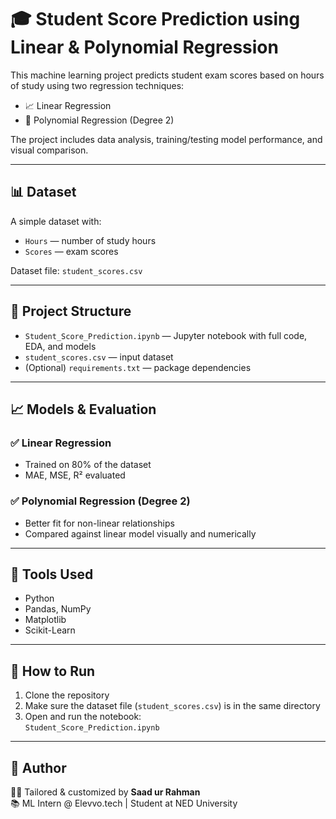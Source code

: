 # 🎓 Student Score Prediction using Linear & Polynomial Regression

This machine learning project predicts student exam scores based on hours of study using two regression techniques:
- 📈 Linear Regression
- 🧠 Polynomial Regression (Degree 2)

The project includes data analysis, training/testing model performance, and visual comparison.

---

## 📊 Dataset

A simple dataset with:
- `Hours` — number of study hours
- `Scores` — exam scores

Dataset file: `student_scores.csv`

---

## 📌 Project Structure

- `Student_Score_Prediction.ipynb` — Jupyter notebook with full code, EDA, and models
- `student_scores.csv` — input dataset
- (Optional) `requirements.txt` — package dependencies

---

## 📈 Models & Evaluation

### ✅ Linear Regression
- Trained on 80% of the dataset
- MAE, MSE, R² evaluated

### ✅ Polynomial Regression (Degree 2)
- Better fit for non-linear relationships
- Compared against linear model visually and numerically

---

## 🔧 Tools Used

- Python
- Pandas, NumPy
- Matplotlib
- Scikit-Learn

---

## 📎 How to Run

1. Clone the repository
2. Make sure the dataset file (`student_scores.csv`) is in the same directory
3. Open and run the notebook:  
   `Student_Score_Prediction.ipynb`

---

## 🙌 Author

👨‍💻 Tailored & customized by **Saad ur Rahman**  
📚 ML Intern @ Elevvo.tech | Student at NED University

